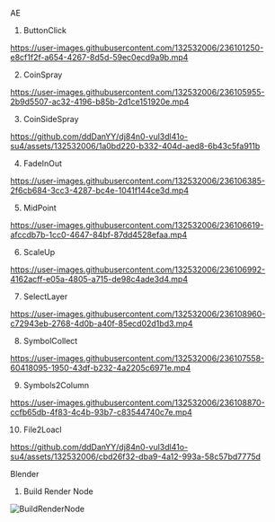 AE

1. ButtonClick

https://user-images.githubusercontent.com/132532006/236101250-e8cf1f2f-a654-4267-8d5d-59ec0ecd9a9b.mp4

2. CoinSpray

https://user-images.githubusercontent.com/132532006/236105955-2b9d5507-ac32-4196-b85b-2d1ce151920e.mp4

3. CoinSideSpray

https://github.com/ddDanYY/dj84n0-vul3dl41o-su4/assets/132532006/1a0bd220-b332-404d-aed8-6b43c5fa911b

4. FadeInOut

https://user-images.githubusercontent.com/132532006/236106385-2f6cb684-3cc3-4287-bc4e-1041f144ce3d.mp4

5. MidPoint

https://user-images.githubusercontent.com/132532006/236106619-afccdb7b-1cc0-4647-84bf-87dd4528efaa.mp4

6. ScaleUp

https://user-images.githubusercontent.com/132532006/236106992-4162acff-e05a-4805-a715-de98c4ade3d4.mp4

7. SelectLayer

https://user-images.githubusercontent.com/132532006/236108960-c72943eb-2768-4d0b-a40f-85ecd02d1bd3.mp4

8. SymbolCollect

https://user-images.githubusercontent.com/132532006/236107558-60418095-1950-43df-b232-4a2205c6971e.mp4

9. Symbols2Column

https://user-images.githubusercontent.com/132532006/236108870-ccfb65db-4f83-4c4b-93b7-c83544740c7e.mp4

10. File2Loacl

https://github.com/ddDanYY/dj84n0-vul3dl41o-su4/assets/132532006/cbd26f32-dba9-4a12-993a-58c57bd7775d

Blender

1. Build Render Node

![BuildRenderNode](https://github.com/ddDanYY/dj84n0-vul3dl41o-su4/assets/132532006/8e95bb40-372b-4458-b733-338b8e93b02b)




